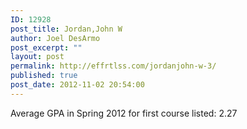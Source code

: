 ```yaml
---
ID: 12928
post_title: Jordan,John W
author: Joel DesArmo
post_excerpt: ""
layout: post
permalink: http://effrtlss.com/jordanjohn-w-3/
published: true
post_date: 2012-11-02 20:54:00
---
```

<p>Average GPA in Spring 2012 for first course listed: 2.27</p>